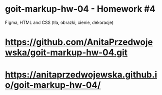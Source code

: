 # goit-markup-hw-04 - Homework #4
Figma, HTML and CSS (tła, obrazki, cienie, dekoracje)
# https://github.com/AnitaPrzedwojewska/goit-markup-hw-04.git
# https://anitaprzedwojewska.github.io/goit-markup-hw-04/